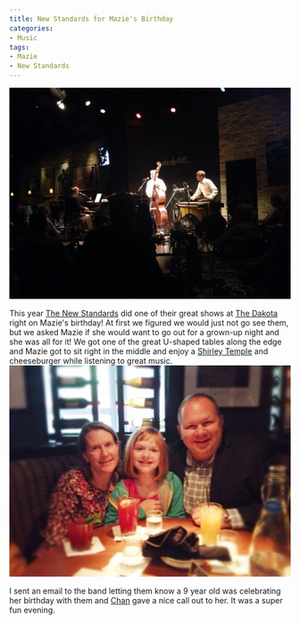 ```yaml
---
title: New Standards for Mazie's Birthday
categories:
- Music
tags:
- Mazie
- New Standards
---
```


![](/assets/posts/2014/20140614-212403-77043875.jpg)
  



This year [The New Standards](http://www.thenewstandards.com) did one of their great shows at [The Dakota](http://www.dakotacooks.com) right on Mazie's birthday! At first we figured we would just not go see them, but we asked Mazie if she would want to go out for a grown-up night and she was all for it! We got one of the great U-shaped tables along the edge and Mazie got to sit right in the middle and enjoy a [Shirley Temple](https://en.wikipedia.org/wiki/Shirley_Temple_(cocktail)) and cheeseburger while listening to great music.
[![20140614-212435-77075064.jpg](/assets/posts/2014/20140614-212435-77075064.jpg)](/assets/posts/2014/20140614-212435-77075064.jpg)

I sent an email to the band letting them know a 9 year old was celebrating her birthday with them and [Chan](http://www.chanpoling.com/) gave a nice call out to her. It was a super fun evening.
